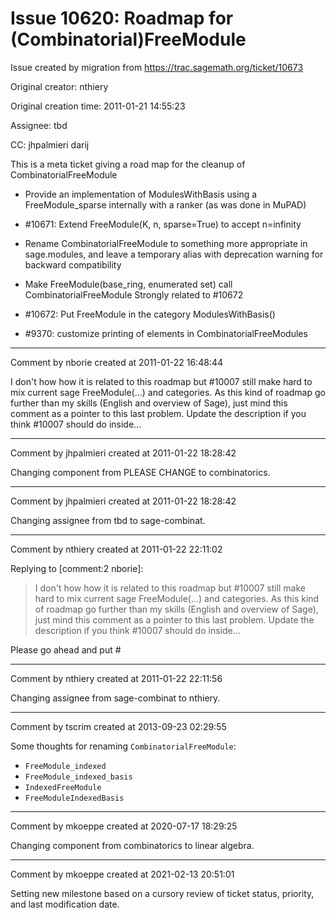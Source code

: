# Issue 10620: Roadmap for (Combinatorial)FreeModule

Issue created by migration from https://trac.sagemath.org/ticket/10673

Original creator: nthiery

Original creation time: 2011-01-21 14:55:23

Assignee: tbd

CC:  jhpalmieri darij

This is a meta ticket giving a road map for the cleanup of CombinatorialFreeModule

 - Provide an implementation of ModulesWithBasis using a FreeModule_sparse internally with a ranker (as was done in MuPAD)

 - #10671: Extend FreeModule(K, n, sparse=True) to accept n=infinity

 - Rename CombinatorialFreeModule to something more appropriate in sage.modules, and leave a temporary alias with deprecation warning for backward compatibility

 - Make FreeModule(base_ring, enumerated set) call CombinatorialFreeModule
   Strongly related to #10672

 - #10672: Put FreeModule in the category ModulesWithBasis()

 - #9370: customize printing of elements in CombinatorialFreeModules


---

Comment by nborie created at 2011-01-22 16:48:44

I don't how how it is related to this roadmap but #10007 still make hard to mix current sage FreeModule(...) and categories. As this kind of roadmap go further than my skills (English and overview of Sage), just mind this comment as a pointer to this last problem. Update the description if you think #10007 should do inside...


---

Comment by jhpalmieri created at 2011-01-22 18:28:42

Changing component from PLEASE CHANGE to combinatorics.


---

Comment by jhpalmieri created at 2011-01-22 18:28:42

Changing assignee from tbd to sage-combinat.


---

Comment by nthiery created at 2011-01-22 22:11:02

Replying to [comment:2 nborie]:
> I don't how how it is related to this roadmap but #10007 still make hard to mix current sage FreeModule(...) and categories. As this kind of roadmap go further than my skills (English and overview of Sage), just mind this comment as a pointer to this last problem. Update the description if you think #10007 should do inside...

Please go ahead and put #


---

Comment by nthiery created at 2011-01-22 22:11:56

Changing assignee from sage-combinat to nthiery.


---

Comment by tscrim created at 2013-09-23 02:29:55

Some thoughts for renaming `CombinatorialFreeModule`:

- `FreeModule_indexed`
- `FreeModule_indexed_basis`
- `IndexedFreeModule`
- `FreeModuleIndexedBasis`


---

Comment by mkoeppe created at 2020-07-17 18:29:25

Changing component from combinatorics to linear algebra.


---

Comment by mkoeppe created at 2021-02-13 20:51:01

Setting new milestone based on a cursory review of ticket status, priority, and last modification date.
